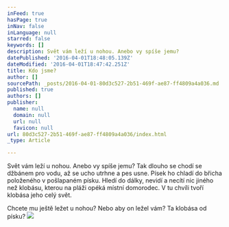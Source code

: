 ```yaml
---
inFeed: true
hasPage: true
inNav: false
inLanguage: null
starred: false
keywords: []
description: Svět vám leží u nohou. Anebo vy spíše jemu?
datePublished: '2016-04-01T18:48:05.139Z'
dateModified: '2016-04-01T18:47:42.251Z'
title: Kdo jsme?
author: []
sourcePath: _posts/2016-04-01-80d3c527-2b51-469f-ae87-ff4809a4a036.md
published: true
authors: []
publisher:
  name: null
  domain: null
  url: null
  favicon: null
url: 80d3c527-2b51-469f-ae87-ff4809a4a036/index.html
_type: Article

---
```

Svět vám leží u nohou. Anebo vy spíše jemu? Tak dlouho se chodí se džbánem pro vodu, až se ucho utrhne a pes usne. Písek ho chladí do břicha položeného v pošlapaném písku. Hledí do dálky, nevidí a necítí nic jiného než klobásu, kterou na pláži opéká místní domorodec. V tu chvíli tvoří klobása jeho celý svět.

Chcete mu ještě ležet u nohou? Nebo aby on ležel vám? Ta klobása od písku?
![](https://the-grid-user-content.s3-us-west-2.amazonaws.com/7c23450b-175a-4915-a4b7-826265412831.jpg)